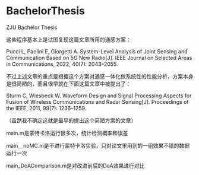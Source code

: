 # BachelorThesis
ZJU Bachelor Thesis

这些程序基本上是试图复现这篇文章所用的通感方案：

Pucci L, Paolini E, Giorgetti A. System-Level Analysis of Joint Sensing and Communication Based on 5G New Radio[J]. IEEE Journal on Selected Areas in Communications, 2022, 40(7): 2043–2055.

不过上述文章的重点是根据这个方案对通感一体化做系统性的性能分析，方案本身是很简陋的，而且很早就在下面这篇文章中被提出了：

Sturm C, Wiesbeck W. Waveform Design and Signal Processing Aspects for Fusion of Wireless Communications and Radar Sensing[J]. Proceedings of the IEEE, 2011, 99(7): 1236–1259.

（虽然我不确定这就是最早的提出这个简陋方案的文章）



main.m是蒙特卡洛运行很多次，统计检测概率和误差

main＿noMC.m是不进行蒙特卡洛实验，只对论文里用到的一组效果不错的数据运行一次

main_DoAComparison.m是对改进前后的DoA效果进行对比
